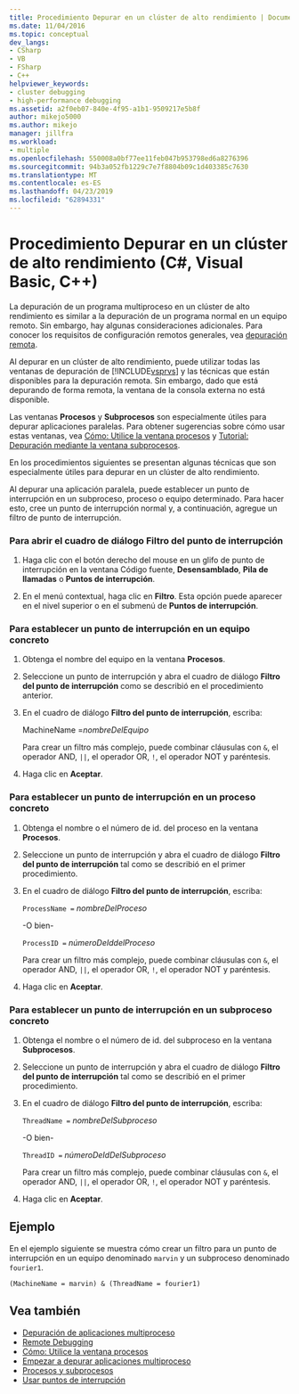 ```yaml
---
title: Procedimiento Depurar en un clúster de alto rendimiento | Documentos de Microsoft
ms.date: 11/04/2016
ms.topic: conceptual
dev_langs:
- CSharp
- VB
- FSharp
- C++
helpviewer_keywords:
- cluster debugging
- high-performance debugging
ms.assetid: a2f0eb07-840e-4f95-a1b1-9509217e5b8f
author: mikejo5000
ms.author: mikejo
manager: jillfra
ms.workload:
- multiple
ms.openlocfilehash: 550008a0bf77ee11feb047b953798ed6a8276396
ms.sourcegitcommit: 94b3a052fb1229c7e7f8804b09c1d403385c7630
ms.translationtype: MT
ms.contentlocale: es-ES
ms.lasthandoff: 04/23/2019
ms.locfileid: "62894331"
---
```

# <a name="how-to-debug-on-a-high-performance-cluster-c-visual-basic-c"></a>Procedimiento Depurar en un clúster de alto rendimiento (C#, Visual Basic, C++)

La depuración de un programa multiproceso en un clúster de alto rendimiento es similar a la depuración de un programa normal en un equipo remoto. Sin embargo, hay algunas consideraciones adicionales. Para conocer los requisitos de configuración remotos generales, vea [depuración remota](../debugger/remote-debugging.md).

 Al depurar en un clúster de alto rendimiento, puede utilizar todas las ventanas de depuración de [!INCLUDE[vsprvs](../code-quality/includes/vsprvs_md.md)] y las técnicas que están disponibles para la depuración remota. Sin embargo, dado que está depurando de forma remota, la ventana de la consola externa no está disponible.

 Las ventanas **Procesos** y **Subprocesos** son especialmente útiles para depurar aplicaciones paralelas. Para obtener sugerencias sobre cómo usar estas ventanas, vea [Cómo: Utilice la ventana procesos](/previous-versions/visualstudio/visual-studio-2010/7h8h5sdw(v=vs.100)) y [Tutorial: Depuración mediante la ventana subprocesos](../debugger/how-to-use-the-threads-window.md).

 En los procedimientos siguientes se presentan algunas técnicas que son especialmente útiles para depurar en un clúster de alto rendimiento.

 Al depurar una aplicación paralela, puede establecer un punto de interrupción en un subproceso, proceso o equipo determinado. Para hacer esto, cree un punto de interrupción normal y, a continuación, agregue un filtro de punto de interrupción.

### <a name="to-open-the-breakpoint-filter-dialog-box"></a>Para abrir el cuadro de diálogo Filtro del punto de interrupción

1. Haga clic con el botón derecho del mouse en un glifo de punto de interrupción en la ventana Código fuente, **Desensamblado**, **Pila de llamadas** o **Puntos de interrupción**.

2. En el menú contextual, haga clic en **Filtro**. Esta opción puede aparecer en el nivel superior o en el submenú de **Puntos de interrupción**.

### <a name="to-set-a-breakpoint-on-a-specific-computer"></a>Para establecer un punto de interrupción en un equipo concreto

1. Obtenga el nombre del equipo en la ventana **Procesos**.

2. Seleccione un punto de interrupción y abra el cuadro de diálogo **Filtro del punto de interrupción** como se describió en el procedimiento anterior.

3. En el cuadro de diálogo **Filtro del punto de interrupción**, escriba:

     MachineName =*nombreDelEquipo*

     Para crear un filtro más complejo, puede combinar cláusulas con `&`, el operador AND, `||`, el operador OR, `!`, el operador NOT y paréntesis.

4. Haga clic en **Aceptar**.

### <a name="to-set-a-breakpoint-on-a-specific-process"></a>Para establecer un punto de interrupción en un proceso concreto

1. Obtenga el nombre o el número de id. del proceso en la ventana **Procesos**.

2. Seleccione un punto de interrupción y abra el cuadro de diálogo **Filtro del punto de interrupción** tal como se describió en el primer procedimiento.

3. En el cuadro de diálogo **Filtro del punto de interrupción**, escriba:

     `ProcessName =`  *nombreDelProceso*

     -O bien-

     `ProcessID =` *númeroDeIddelProceso*

     Para crear un filtro más complejo, puede combinar cláusulas con `&`, el operador AND, `||`, el operador OR, `!`, el operador NOT y paréntesis.

4. Haga clic en **Aceptar**.

### <a name="to-set-a-breakpoint-on-a-specific-thread"></a>Para establecer un punto de interrupción en un subproceso concreto

1. Obtenga el nombre o el número de id. del subproceso en la ventana **Subprocesos**.

2. Seleccione un punto de interrupción y abra el cuadro de diálogo **Filtro del punto de interrupción** tal como se describió en el primer procedimiento.

3. En el cuadro de diálogo **Filtro del punto de interrupción**, escriba:

     `ThreadName =` *nombreDelSubproceso*

     -O bien-

     `ThreadID =` *númeroDeIdDelSubproceso*

     Para crear un filtro más complejo, puede combinar cláusulas con `&`, el operador AND, `||`, el operador OR, `!`, el operador NOT y paréntesis.

4. Haga clic en **Aceptar**.

## <a name="example"></a>Ejemplo
 En el ejemplo siguiente se muestra cómo crear un filtro para un punto de interrupción en un equipo denominado `marvin` y un subproceso denominado `fourier1`.

`(MachineName = marvin) & (ThreadName = fourier1)`

## <a name="see-also"></a>Vea también
- [Depuración de aplicaciones multiproceso](../debugger/debug-multithreaded-applications-in-visual-studio.md)
- [Remote Debugging](../debugger/remote-debugging.md)
- [Cómo: Utilice la ventana procesos](/previous-versions/visualstudio/visual-studio-2010/7h8h5sdw(v=vs.100))
- [Empezar a depurar aplicaciones multiproceso](../debugger/get-started-debugging-multithreaded-apps.md)
- [Procesos y subprocesos](/previous-versions/visualstudio/visual-studio-2010/ms164740(v=vs.100))
- [Usar puntos de interrupción](../debugger/using-breakpoints.md)